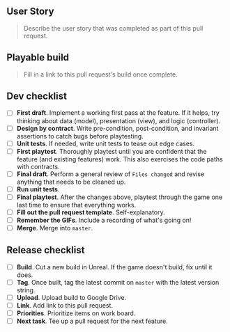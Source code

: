 ## User Story

> Describe the user story that was completed as part of this pull request.

## Playable build

> Fill in a link to this pull request's build once complete.

## Dev checklist

* [ ] **First draft**. Implement a working first pass at the feature. If it helps, try thinking about data (model), presentation (view), and logic (controller).
* [ ] **Design by contract**. Write pre-condition, post-condition, and invariant assertions to catch bugs before playtesting.
* [ ] **Unit tests**. If needed, write unit tests to tease out edge cases.
* [ ] **First playtest**. Thoroughly playtest until you are confident that the feature (and existing features) work. This also exercises the code paths with contracts.
* [ ] **Final draft**. Perform a general review of `Files changed` and revise anything that needs to be cleaned up.
* [ ] **Run unit tests**.
* [ ] **Final playtest**. After the changes above, playtest through the game one last time to ensure that everything works.
* [ ] **Fill out the pull request template**. Self-explanatory.
* [ ] **Remember the GIFs**. Include a recording of what's going on!
* [ ] **Merge**. Merge into `master`.

## Release checklist

* [ ] **Build**. Cut a new build in Unreal. If the game doesn't build, fix until it does.
* [ ] **Tag**. Once built, tag the latest commit on `master` with the latest version string.
* [ ] **Upload**. Upload build to Google Drive.
* [ ] **Link**. Add link to this pull request.
* [ ] **Priorities**. Prioritize items on work board.
* [ ] **Next task**. Tee up a pull request for the next feature.
